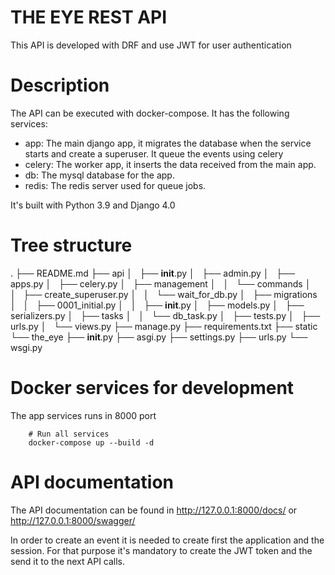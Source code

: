 THE EYE REST API
===
This API is developed with DRF and use JWT for user authentication

Description
=======
The API can be executed with docker-compose. It has the following services:

- app: The main django app, it migrates the database when the service starts and create a superuser. It queue the events using celery
- celery: The worker app, it inserts the data received from the main app.
- db: The mysql database for the app.
- redis: The redis server used for queue jobs.

It's built with Python 3.9 and Django 4.0

Tree structure
========
.
├── README.md
├── api
│   ├── __init__.py
│   ├── admin.py
│   ├── apps.py
│   ├── celery.py
│   ├── management
│   │   └── commands
│   │       ├── create_superuser.py
│   │       └── wait_for_db.py
│   ├── migrations
│   │   ├── 0001_initial.py
│   │   ├── __init__.py
│   ├── models.py
│   ├── serializers.py
│   ├── tasks
│   │   └── db_task.py
│   ├── tests.py
│   ├── urls.py
│   └── views.py
├── manage.py
├── requirements.txt
├── static
└── the_eye
    ├── __init__.py
    ├── asgi.py
    ├── settings.py
    ├── urls.py
    └── wsgi.py


Docker services for development
=========
The app services runs in 8000 port
```
    # Run all services
    docker-compose up --build -d
``` 

API documentation
=========
The API documentation can be found in http://127.0.0.1:8000/docs/ or http://127.0.0.1:8000/swagger/

In order to create an event it is needed to create first the application and the session. For that purpose it's mandatory to create the JWT token and the send it to the next API calls.